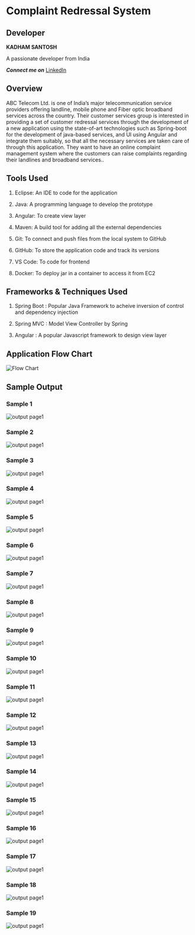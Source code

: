 # Complaint Redressal System

## Developer 

**KADHAM SANTOSH**

A passionate developer from India

***Connect me on*** [LinkedIn](https://www.linkedin.com/in/mcvrvikram/)

## Overview
ABC Telecom Ltd. is one of India’s major telecommunication service providers offering landline, mobile phone and Fiber optic broadband services across the country. Their customer services group is interested in providing a set of customer redressal services through the development of a new application using the state-of-art technologies such as Spring-boot for the development of java-based services, and UI using Angular and integrate them suitably, so that all the necessary services are taken care of through this application. They want to have an online complaint management system where the customers can raise complaints regarding their landlines and broadband services..
## Tools Used
1. Eclipse: An IDE to code for the application 

2. Java: A programming language to develop the prototype 

3. Angular: To create view layer

4. Maven: A build tool for adding all the external dependencies

5. Git: To connect and push files from the local system to GitHub 

6. GitHub: To store the application code and track its versions 

7. VS Code: To code for frontend

8. Docker: To deploy jar in a container to access it from EC2


## Frameworks & Techniques Used
1. Spring Boot : Popular Java Framework to acheive inversion of control and dependency injection

2. Spring MVC : Model View Controller by Spring

3. Angular : A popular Javascript framework to design view layer

## Application Flow Chart

![Flow Chart](https://github.com/mcvrvikram/Complaint-Frontend/blob/master/src/assets/flowchart.PNG)


## Sample Output

### Sample 1
![output page1](https://github.com/mcvrvikram/Complaint-Frontend/blob/master/src/assets/admin-create-user.PNG)

### Sample 2
![output page1](https://github.com/mcvrvikram/Complaint-Frontend/blob/master/src/assets/admin-create-user-success.PNG)


### Sample 3
![output page1](https://github.com/mcvrvikram/Complaint-Frontend/blob/master/src/assets/admin-delete-user.PNG)


### Sample 4
![output page1](https://github.com/mcvrvikram/Complaint-Frontend/blob/master/src/assets/admin-edit-user.PNG)

### Sample 5
![output page1](https://github.com/mcvrvikram/Complaint-Frontend/blob/master/src/assets/admin-list-users.PNG)

### Sample 6
![output page1](https://github.com/mcvrvikram/Complaint-Frontend/blob/master/src/assets/customer-create-ticket.PNG)

### Sample 7
![output page1](https://github.com/mcvrvikram/Complaint-Frontend/blob/master/src/assets/customer-see-tickets.PNG)

### Sample 8
![output page1](https://github.com/mcvrvikram/Complaint-Frontend/blob/master/src/assets/Customer-add-comments.PNG)

### Sample 9
![output page1](https://github.com/mcvrvikram/Complaint-Frontend/blob/master/src/assets/Customer-check-comments.PNG)

### Sample 10
![output page1](https://github.com/mcvrvikram/Complaint-Frontend/blob/master/src/assets/customer-feedback.PNG)
### Sample 11

![output page1](https://github.com/mcvrvikram/Complaint-Frontend/blob/master/src/assets/customer-feedback-form.PNG)

### Sample 12
![output page1](https://github.com/mcvrvikram/Complaint-Frontend/blob/master/src/assets/customer-ticket-acknowledge.PNG)

### Sample 13
![output page1](https://github.com/mcvrvikram/Complaint-Frontend/blob/master/src/assets/engineer-update-status.png)

### Sample 14
![output page1](https://github.com/mcvrvikram/Complaint-Frontend/blob/master/src/assets/engineer-add-comments.PNG)

### Sample 15
![output page1](https://github.com/mcvrvikram/Complaint-Frontend/blob/master/src/assets/engineer-see-comments.PNG)

### Sample 16
![output page1](https://github.com/mcvrvikram/Complaint-Frontend/blob/master/engineer-view-feedback.PNG)

### Sample 17
![output page1](https://github.com/mcvrvikram/Complaint-Frontend/blob/master/src/assets/manager-can-assign.PNG)


### Sample 18
![output page1](https://github.com/mcvrvikram/Complaint-Frontend/blob/master/src/assets/manager-assign-success.PNG)

### Sample 19
![output page1](https://github.com/mcvrvikram/Complaint-Frontend/blob/master/src/assets/Manager-view-feedback.PNG)
